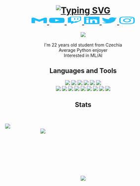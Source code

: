 <h1 align="center">
<a href="https://git.io/typing-svg"><img src="https://readme-typing-svg.herokuapp.com?font=Fira+Code&size=40&pause=1000&center=true&vCenter=true&width=435&lines=Hi%2C+I'm+Denis!" alt="Typing SVG" /></a>
  <br>
  <a href="mailto:denis.tauchman1@gmail.com?subject=[Github]">
    <img width="50px" height="24px" src="./icons/gmail.svg"/>
  </a>
   <a href="https://www.youtube.com/zaky36cz1" target="_blank">
    <img width="50px" height="24px" src="./icons/youtube.svg"/>
  </a>
   <a href="https://www.twitch.tv/zaky_py" target="_blank">
    <img width="50px" height="24px" src="./icons/twitch.svg"/>
  </a>
   <a href="https://www.linkedin.com/in/denis-tauchman-92a0071b3" target="_blank">
    <img width="50px" height="24px" src="./icons/linkedin.svg"/>
  </a>
   <a href="https://twitter.com/FistingLo" target="_blank">
    <img width="50px" height="24px" src="./icons/twitter.svg"/>
  </a>
   <a href="https://www.instagram.com/umrusamskockou" target="_blank">
    <img width="50px" height="24px" src="./icons/instagram.svg"/>
  </a>
</h1>
<div align="center">
  <img src="https://komarev.com/ghpvc/?username=tauchmand&color=20bcf8&style=for-the-badge"/>
</div>
<p align="center">
  I'm 22 years old student from Czechia
  <br>
  Average Python enjoyer
  <br>
  Interested in ML/AI
</p>
<h2 align="center">Languages and Tools</h2>
<p>
  <div align="center">
  <img src="https://img.shields.io/badge/-Python-3776AB?style=for-the-badge&logo=Python&logoColor=white"/>
  <img src="https://img.shields.io/badge/-C%20Sharp-3776AB?style=for-the-badge&logo=C%20Sharp&logoColor=white"/>
  <img src="https://img.shields.io/badge/-HTML5-3776AB?style=for-the-badge&logo=html5&logoColor=white"/>
  <img src="https://img.shields.io/badge/-CSS3-3776AB?style=for-the-badge&logo=CSS3&logoColor=white"/>
  <img src="https://img.shields.io/badge/-JavaScript-3776AB?style=for-the-badge&logo=JavaScript&logoColor=white"/>
  <img src="https://img.shields.io/badge/-sql-3776AB?style=for-the-badge&logo=mysql&logoColor=white"/>
  </div>
  <div align="center">
  <img src="https://img.shields.io/badge/-fastapi-3776AB?style=for-the-badge&logo=fastapi&logoColor=white"/>
  <img src="https://img.shields.io/badge/-flask-3776AB?style=for-the-badge&logo=fLASK&logoColor=white"/>
  <img src="https://img.shields.io/badge/-pandas-3776AB?style=for-the-badge&logo=pandas&logoColor=white"/>
  <img src="https://img.shields.io/badge/-numpy-3776AB?style=for-the-badge&logo=numpy&logoColor=white"/>
  <img src="https://img.shields.io/badge/-asp-3776AB?style=for-the-badge&logo=dotnet&logoColor=white"/>
  <img src="https://img.shields.io/badge/-git-3776AB?style=for-the-badge&logo=git&logoColor=white"/>
  <img src="https://img.shields.io/badge/-aws-3776AB?style=for-the-badge&logo=amazon%20aws&logoColor=white"/>
  <img src="https://img.shields.io/badge/-bash-3776AB?style=for-the-badge&logo=gnu%20bash&logoColor=white"/>
  <img src="https://img.shields.io/badge/-linux-3776AB?style=for-the-badge&logo=linux&logoColor=white"/>
  </div>
</p>
<h2 align="center">Stats</h2>
<br>
<p align=center>
  <div align=center>
  <img align="left" width="390" src="https://github-readme-stats.vercel.app/api?username=tauchmand&theme=react&border=61dafb&hide_border=true"/>
  <img align="right" width=390 src="https://streak-stats.demolab.com?user=tauchmand&show_icons=true&theme=react&border_color=61dafb&hide_border=true" />
  </div>
  <br><br><br><br><br><br><br><br><br>
  <div align="center">
  <img src="https://github-readme-stats.vercel.app/api/top-langs/?username=tauchmand&hide_progress=true&layout=donut-vertical&theme=react" width="40%"/>
  </div>
  <!---<p>
    <img src="https://img.shields.io/badge/-Python-3776AB?style=flat-square&logo=Python&logoColor=white"/>
    <img src="https://img.shields.io/badge/-CSharp-099932?style=flat-square&logo=CSharp&logoColor=white"/>
    <img src="https://img.shields.io/badge/-Github-181717?style=flat-square&logo=GitHub&logoColor=white"/>
    <img src="https://img.shields.io/badge/-Git-F44D27?style=flat-square&logo=Git&logoColor=white"/>
    <img src="https://img.shields.io/badge/-HTML5-E34F26?style=flat-square&logo=HTML5&logoColor=white"/>
    <img src="https://img.shields.io/badge/-CSS3-1572B6?style=flat-square&logo=CSS3&logoColor=white"/>
    <img src="https://img.shields.io/badge/-JavaScript-F7DF1E?style=flat-square&logo=JavaScript&logoColor=white"/>
    <img src="https://img.shields.io/badge/-Arch%20Linux-1793D1?style=flat-square&logo=Arch%20Linux&logoColor=white"/>
    <img src="https://img.shields.io/badge/-PyCharm-000000?style=flat-square&logo=PyCharm&logoColor=white"/>
    <img src="https://img.shields.io/badge/-Visual%20Studio%20Code-23A9F2?style=flat-square&logo=Visual%20Studio%20Code&logoColor=white"/>
  </p>--->
</p>


